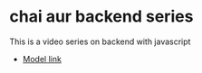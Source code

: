 # chai aur backend series 

This  is a video series on backend with javascript 

- [Model link](https://app.eraser.io/workspace/YtPqZ1VogxGy1jzIDkzj)